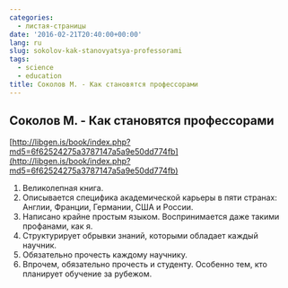 ```yaml
---
categories:
  - листая-страницы
date: '2016-02-21T20:40:00+00:00'
lang: ru
slug: sokolov-kak-stanovyatsya-professorami
tags:
  - science
  - education
title: Соколов М. - Как становятся профессорами
---
```


## Соколов М. - Как становятся профессорами

[http://libgen.is/book/index.php?md5=6f62524275a3787147a5a9e50dd774fb](http://libgen.is/book/index.php?md5=6f62524275a3787147a5a9e50dd774fb)  

<!--more-->

1.  Великолепная книга. 
2.  Описывается специфика академической карьеры в пяти странах: Англии, Франции, Германии, США и России.
3.  Написано крайне простым языком. Воспринимается даже такими профанами, как я.
4.  Структурирует обрывки знаний, которыми обладает каждый научник.
5.  Обязательно прочесть каждому научнику.
6.  Впрочем, обязательно прочесть и студенту. Особенно тем, кто планирует обучение за рубежом.
